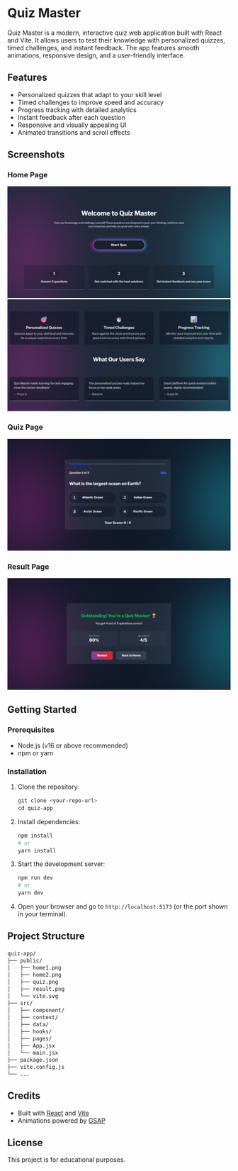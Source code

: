 # Quiz Master

Quiz Master is a modern, interactive quiz web application built with React and Vite. It allows users to test their knowledge with personalized quizzes, timed challenges, and instant feedback. The app features smooth animations, responsive design, and a user-friendly interface.

## Features
- Personalized quizzes that adapt to your skill level
- Timed challenges to improve speed and accuracy
- Progress tracking with detailed analytics
- Instant feedback after each question
- Responsive and visually appealing UI
- Animated transitions and scroll effects

## Screenshots

### Home Page
![Home 1](public/home1.png)
![Home 2](public/home2.png)

### Quiz Page
![Quiz](public/quiz.png)

### Result Page
![Result](public/result.png)

## Getting Started

### Prerequisites
- Node.js (v16 or above recommended)
- npm or yarn

### Installation
1. Clone the repository:
   ```powershell
   git clone <your-repo-url>
   cd quiz-app
   ```
2. Install dependencies:
   ```powershell
   npm install
   # or
   yarn install
   ```
3. Start the development server:
   ```powershell
   npm run dev
   # or
   yarn dev
   ```
4. Open your browser and go to `http://localhost:5173` (or the port shown in your terminal).

## Project Structure
```
quiz-app/
├── public/
│   ├── home1.png
│   ├── home2.png
│   ├── quiz.png
│   ├── result.png
│   └── vite.svg
├── src/
│   ├── component/
│   ├── context/
│   ├── data/
│   ├── hooks/
│   ├── pages/
│   ├── App.jsx
│   └── main.jsx
├── package.json
├── vite.config.js
└── ...
```

## Credits
- Built with [React](https://react.dev/) and [Vite](https://vitejs.dev/)
- Animations powered by [GSAP](https://greensock.com/gsap/)

## License
This project is for educational purposes.
